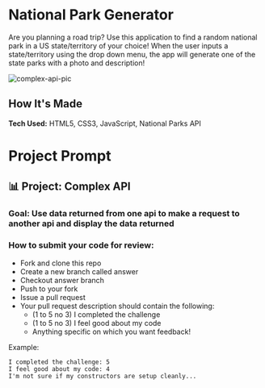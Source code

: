 # National Park Generator
Are you planning a road trip? Use this application to find a random national park in a US state/territory of your choice! When the user inputs a state/territory using the drop down menu, the app will generate one of the state parks with a photo and description!

![complex-api-pic](https://user-images.githubusercontent.com/101942628/191632835-b05b9d2e-2028-4e41-add8-4f951dc37018.png)

## How It's Made

**Tech Used:** HTML5, CSS3, JavaScript, National Parks API

# Project Prompt
## 📊 Project: Complex API 

### Goal: Use data returned from one api to make a request to another api and display the data returned

### How to submit your code for review:

- Fork and clone this repo
- Create a new branch called answer
- Checkout answer branch
- Push to your fork
- Issue a pull request
- Your pull request description should contain the following:
  - (1 to 5 no 3) I completed the challenge
  - (1 to 5 no 3) I feel good about my code
  - Anything specific on which you want feedback!

Example:
```
I completed the challenge: 5
I feel good about my code: 4
I'm not sure if my constructors are setup cleanly...
```
